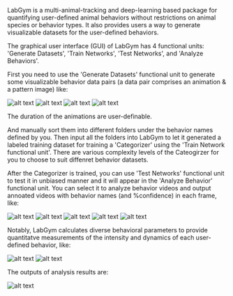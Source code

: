 LabGym is a multi-animal-tracking and deep-learning based package for quantifying user-defined animal behaviors without restrictions on animal species or behavior types. It also provides users a way to generate visualizable datasets for the user-defined behaviors.

The graphical user interface (GUI) of LabGym has 4 functional units: 'Generate Datasets', 'Train Networks', 'Test Networks', and 'Analyze Behaviors'.

First you need to use the 'Generate Datasets' functional unit to generate some visualizable behavior data pairs (a data pair comprises an animation & a pattern image) like:


![alt text](https://github.com/yujiahu415/LabGym/blob/a9c77cd1f25ca1edc97aadb2257dd8fc0552483d/Examples/Larvae.gif)
![alt text](https://github.com/yujiahu415/LabGym/blob/4484050e52480cdc0e0611eaff3545dfedf03908/Examples/Flies.gif)
![alt text](https://github.com/yujiahu415/LabGym/blob/6ea290e8b86b30ae882631a8301ef6c80545f802/Examples/Mice.gif)
![alt text](https://github.com/yujiahu415/LabGym/blob/6ea290e8b86b30ae882631a8301ef6c80545f802/Examples/Rats.gif)


The duration of the animations are user-definable.

And manually sort them into different folders under the behavior names defined by you. Then input all the folders into LabGym to let it generated a labeled training dataset for training a 'Categorizer' using the 'Train Network functional unit'. There are various complexity levels of the Cateogirzer for you to choose to suit diffenret behavior datasets.

After the Categorizer is trained, you can use 'Test Networks' functional unit to test it in unbiased manner and it will appear in the 'Analyze Behavior' functional unit. You can select it to analyze behavior videos and output annoated videos with behavior names (and %confidence) in each frame, like:


![alt text](https://github.com/yujiahu415/LabGym/blob/6ea290e8b86b30ae882631a8301ef6c80545f802/Examples/Categorizer_larvae.gif)
![alt text](https://github.com/yujiahu415/LabGym/blob/6ea290e8b86b30ae882631a8301ef6c80545f802/Examples/Categorizer_mice_1.gif)
![alt text](https://github.com/yujiahu415/LabGym/blob/6ea290e8b86b30ae882631a8301ef6c80545f802/Examples/Categorizer_mice_2.gif)
![alt text](https://github.com/yujiahu415/LabGym/blob/6ea290e8b86b30ae882631a8301ef6c80545f802/Examples/Categorizer_rats_1.gif)
![alt text](https://github.com/yujiahu415/LabGym/blob/6ea290e8b86b30ae882631a8301ef6c80545f802/Examples/Categorizer_rats_2.gif)


Notably, LabGym calculates diverse behavioral parameters to provide quantitatve measurements of the intensity and dynamics of each user-defined behavior, like:


![alt text](https://github.com/yujiahu415/LabGym/blob/6ea290e8b86b30ae882631a8301ef6c80545f802/Examples/Quantify%20behavior_1.jpg)
![alt text](https://github.com/yujiahu415/LabGym/blob/6ea290e8b86b30ae882631a8301ef6c80545f802/Examples/Quantify%20behavior_2.jpg)


The outputs of analysis results are:


![alt text](https://github.com/yujiahu415/LabGym/blob/6ea290e8b86b30ae882631a8301ef6c80545f802/Examples/Analysis_output.jpg)
